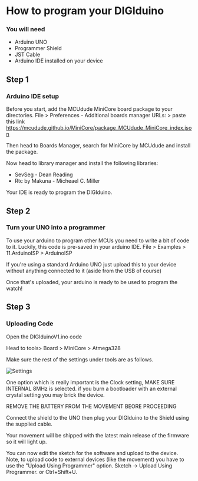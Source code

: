 # How to program your DIGIduino

### You will need
  * Arduino UNO
  * Programmer Shield 
  * JST Cable
  * Arduino IDE installed on your device

## Step 1

### Arduino IDE setup

Before you start, add the MCUdude MiniCore board package to your directories.
File > Preferences - Additional boards manager URLs: > paste this link https://mcudude.github.io/MiniCore/package_MCUdude_MiniCore_index.json

Then head to Boards Manager, search for MiniCore by MCUdude and install the package.

Now head to library manager and install the following libraries:

  * SevSeg - Dean Reading
  * Rtc by Makuna - Micheael C. Miller

Your IDE is ready to program the DIGIduino.

## Step 2

### Turn your UNO into a programmer

To use your arduino to program other MCUs you need to write a bit of code to it. Luckily, this code is pre-saved in your arduino IDE. 
File > Examples > 11.ArduinoISP > ArduinoISP

If you're using a standard Arduino UNO just upload this to your device without anything connected to it (aside from the USB of course)

Once that's uploaded, your arduino is ready to be used to program the watch! 

## Step 3

### Uploading Code

Open the DIGIduinoV1.ino code

Head to tools> Board > MiniCore > Atmega328

Make sure the rest of the settings under tools are as follows. 

![Settings](https://github.com/theprintablewatch/DIGIduino/blob/main/Media/Bootloader_Settings.jpg)

One option which is really important is the Clock setting, MAKE SURE INTERNAL 8MHz is selected. if you burn a bootloader with an external crystal setting you may brick the device.

REMOVE THE BATTERY FROM THE MOVEMENT BEORE PROCEEDING 

Connect the shield to the UNO then plug your DIGIduino to the Shield using the supplied cable.

Your movement will be shipped with the latest main release of the firmware so it will light up. 

You can now edit the sketch for the software and upload to the device. Note, to upload code to external devices (like the movement) you have to use the "Upload Using Programmer" option. Sketch -> Upload Using Programmer. or Ctrl+Shift+U.
